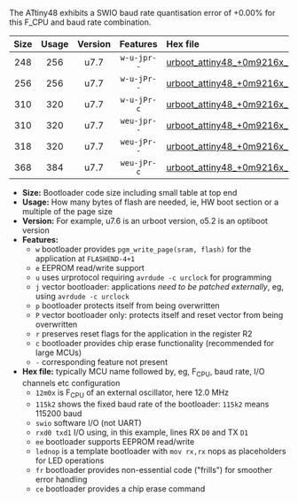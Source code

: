 The ATtiny48 exhibits a SWIO baud rate quantisation error of +0.00% for this F_CPU and baud rate combination.

|Size|Usage|Version|Features|Hex file|
|:-:|:-:|:-:|:-:|:--|
|248|256|u7.7|`w-u-jpr--`|[urboot_attiny48_+0m9216x_+++1k8_swio_rxb0_txb1_lednop.hex](https://raw.githubusercontent.com/stefanrueger/urboot.hex/main/mcus/attiny48/external_oscillator/fcpu_+0m9216x/br_+++1k8/urboot_attiny48_+0m9216x_+++1k8_swio_rxb0_txb1_lednop.hex)|
|256|256|u7.7|`w-u-jPr--`|[urboot_attiny48_+0m9216x_+++1k8_swio_rxb0_txb1.hex](https://raw.githubusercontent.com/stefanrueger/urboot.hex/main/mcus/attiny48/external_oscillator/fcpu_+0m9216x/br_+++1k8/urboot_attiny48_+0m9216x_+++1k8_swio_rxb0_txb1.hex)|
|310|320|u7.7|`w-u-jPr-c`|[urboot_attiny48_+0m9216x_+++1k8_swio_rxb0_txb1_lednop_fr_ce.hex](https://raw.githubusercontent.com/stefanrueger/urboot.hex/main/mcus/attiny48/external_oscillator/fcpu_+0m9216x/br_+++1k8/urboot_attiny48_+0m9216x_+++1k8_swio_rxb0_txb1_lednop_fr_ce.hex)|
|310|320|u7.7|`weu-jpr--`|[urboot_attiny48_+0m9216x_+++1k8_swio_rxb0_txb1_ee_lednop.hex](https://raw.githubusercontent.com/stefanrueger/urboot.hex/main/mcus/attiny48/external_oscillator/fcpu_+0m9216x/br_+++1k8/urboot_attiny48_+0m9216x_+++1k8_swio_rxb0_txb1_ee_lednop.hex)|
|318|320|u7.7|`weu-jPr--`|[urboot_attiny48_+0m9216x_+++1k8_swio_rxb0_txb1_ee.hex](https://raw.githubusercontent.com/stefanrueger/urboot.hex/main/mcus/attiny48/external_oscillator/fcpu_+0m9216x/br_+++1k8/urboot_attiny48_+0m9216x_+++1k8_swio_rxb0_txb1_ee.hex)|
|368|384|u7.7|`weu-jPr-c`|[urboot_attiny48_+0m9216x_+++1k8_swio_rxb0_txb1_ee_lednop_fr_ce.hex](https://raw.githubusercontent.com/stefanrueger/urboot.hex/main/mcus/attiny48/external_oscillator/fcpu_+0m9216x/br_+++1k8/urboot_attiny48_+0m9216x_+++1k8_swio_rxb0_txb1_ee_lednop_fr_ce.hex)|

- **Size:** Bootloader code size including small table at top end
- **Usage:** How many bytes of flash are needed, ie, HW boot section or a multiple of the page size
- **Version:** For example, u7.6 is an urboot version, o5.2 is an optiboot version
- **Features:**
  + `w` bootloader provides `pgm_write_page(sram, flash)` for the application at `FLASHEND-4+1`
  + `e` EEPROM read/write support
  + `u` uses urprotocol requiring `avrdude -c urclock` for programming
  + `j` vector bootloader: applications *need to be patched externally*, eg, using `avrdude -c urclock`
  + `p` bootloader protects itself from being overwritten
  + `P` vector bootloader only: protects itself and reset vector from being overwritten
  + `r` preserves reset flags for the application in the register R2
  + `c` bootloader provides chip erase functionality (recommended for large MCUs)
  + `-` corresponding feature not present
- **Hex file:** typically MCU name followed by, eg, F<sub>CPU</sub>, baud rate, I/O channels etc configuration
  + `12m0x` is F<sub>CPU</sub> of an external oscillator, here 12.0 MHz
  + `115k2` shows the fixed baud rate of the bootloader: `115k2` means 115200 baud
  + `swio` software I/O (not UART)
  + `rxd0 txd1` I/O using, in this example, lines RX `D0` and TX `D1`
  + `ee` bootloader supports EEPROM read/write
  + `lednop` is a template bootloader with `mov rx,rx` nops as placeholders for LED operations
  + `fr` bootloader provides non-essential code ("frills") for smoother error handling
  + `ce` bootloader provides a chip erase command
